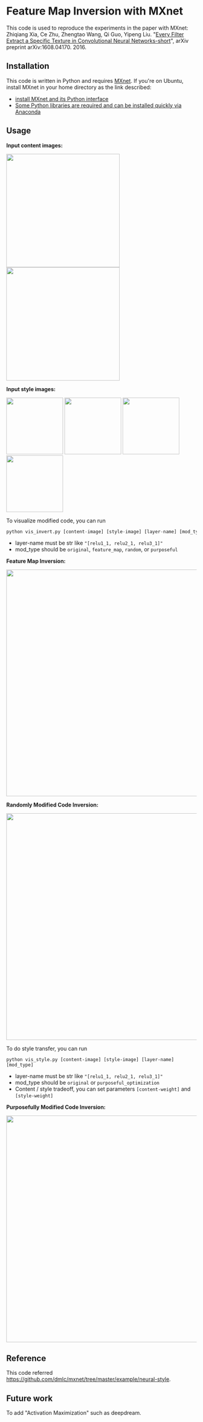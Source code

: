 # Feature Map Inversion with MXnet

This code is used to reproduce the experiments in the paper with MXnet:
Zhiqiang Xia, Ce Zhu, Zhengtao Wang, Qi Guo, Yipeng Liu. "[Every Filter Extract a Specific Texture in Convolutional Neural Networks-short](https://arxiv.org/abs/1608.04170)",  arXiv preprint arXiv:1608.04170. 2016.

## Installation
This code is written in Python and requires [MXnet](https://github.com/dmlc/mxnet). If you're on Ubuntu, install MXnet in your home directory as the link described:
* [install MXnet and its Python interface](http://mxnet.readthedocs.io/en/latest/how_to/build.html)
* [Some Python libraries are required and can be installed quickly via Anaconda](https://www.continuum.io/downloads)

## Usage
**Input content images:**

<img src="https://github.com/xzqjack/FeatureMapInversion/blob/master/input/the golden gate bridge.jpg" width="300px">
<img src="https://github.com/xzqjack/FeatureMapInversion/blob/master/input/the tubingen.jpg" width="300px">

**Input style images:**

<img src="https://github.com/xzqjack/FeatureMapInversion/blob/master/input/the frida kahlo.jpg" width="150px">
<img src="https://github.com/xzqjack/FeatureMapInversion/blob/master/input/the seated nude.jpg" width="150px">
<img src="https://github.com/xzqjack/FeatureMapInversion/blob/master/input/the starry night.png" width="150px">
<img src="https://github.com/xzqjack/FeatureMapInversion/blob/master/input/the scream.jpg" width="150px">

To visualize modified code, you can run
```python
python vis_invert.py [content-image] [style-image] [layer-name] [mod_type]
```
* layer-name must be str like `"[relu1_1, relu2_1, relu3_1]"`
* mod_type should be `original`, `feature_map`, `random`, or `purposeful`

**Feature Map Inversion:**

<img src="https://github.com/xzqjack/FeatureMapInversion/blob/master/output/feature map of the golden gate.png" width="600px">

**Randomly Modified Code Inversion:**

<img src="https://github.com/xzqjack/FeatureMapInversion/blob/master/output/random.png" width="600px">

To do style transfer, you can run
```
python vis_style.py [content-image] [style-image] [layer-name] [mod_type]
```
* layer-name must be str like `"[relu1_1, relu2_1, relu3_1]"`
* mod_type should be `original` or `purposeful_optimization`
* Content / style tradeoff, you can set parameters `[content-weight]` and `[style-weight]`

**Purposefully Modified Code Inversion:**

<img src="https://github.com/xzqjack/FeatureMapInversion/blob/master/output/style_transfer3.png" width="600px">

## Reference

This code referred https://github.com/dmlc/mxnet/tree/master/example/neural-style.

## Future work

To add "Activation Maximization" such as deepdream.
